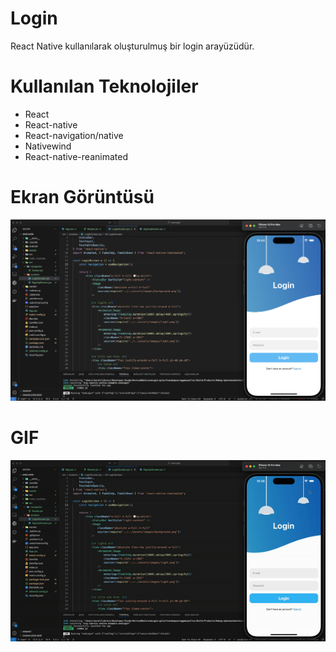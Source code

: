 # Login 
React Native kullanılarak oluşturulmuş bir login arayüzüdür.

# Kullanılan Teknolojiler
- React
- React-native
- React-navigation/native
- Nativewind
- React-native-reanimated


# Ekran Görüntüsü
![](/assets/images/Login.png)


# GIF
![](/assets/images/Login.gif)

